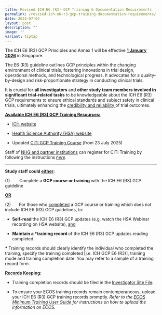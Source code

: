 ```yaml
---
title: Revised ICH E6 (R3) GCP Training & Documentation Requirements
permalink: /revised-ich-e6-r3-gcp-training-documentation-requirements/
date: 2025-07-04
layout: post
description: ""
image: ""
variant: tiptap
---
```

<p>The<strong> </strong>ICH E6 (R3) GCP Principles and Annex 1 will be effective <strong><u>1 January 2026</u></strong> in
Singapore.</p>
<p>The E6 (R3) guideline outlines GCP principles within the changing environment
of clinical trials, fostering innovations in trial design, operational
methods, and technological <a rel="noopener noreferrer nofollow" target="_blank">progress</a>.
It advocates for a quality-by-design and risk-proportionate strategy in
conducting clinical trials.</p>
<p>It is crucial for <strong>all investigators</strong> and <strong>other study team members involved in significant trial-related tasks</strong> to
be knowledgeable about the ICH E6 (R3) GCP requirements to ensure ethical
standards and subject safety in clinical trials, ultimately enhancing the <u>credibility and reliability </u>of
trial outcomes.</p>
<p><strong><u>Available ICH E6 (R3) GCP Training Resources:</u></strong>
</p>
<ul data-tight="true" class="tight">
<li>
<p><a href="https://www.ich.org/page/efficacy-guidelines#6-2" rel="noopener noreferrer nofollow" target="_blank">ICH website</a>
</p>
</li>
<li>
<p><a href="https://www.hsa.gov.sg/clinical-trials/good-clinical-practice" rel="noopener noreferrer nofollow" target="_blank">Health Science Authority (HSA) website</a>
</p>
</li>
<li>
<p>Updated <a href="https://about.citiprogram.org/series/good-clinical-practice-gcp/" rel="noopener noreferrer nofollow" target="_blank">CITI GCP Training Course</a> (from
23 July 2025)</p>
</li>
</ul>
<p>Staff of <u>NHG and partner institutions</u> can register for CITI Training
by following the instructions <em><a href="https://ethics.gri.nhg.com.sg/citi-trainingprogm/" rel="noopener noreferrer nofollow" target="_blank">here</a></em>.</p>
<hr>
<p></p>
<p><strong>Study staff could <u>either</u>:</strong>
</p>
<p>(1)&nbsp;&nbsp;&nbsp;&nbsp;&nbsp;&nbsp; &nbsp;Complete a <strong>GCP course or training</strong> with
the ICH E6 (R3) GCP guideline</p>
<p><strong><u>OR</u></strong>
</p>
<p>(2)&nbsp;&nbsp;&nbsp;&nbsp;&nbsp;&nbsp; For those who <u>completed</u> a
GCP course or training which does not include ICH E6 (R3) GCP guidelines,
to:</p>
<ul data-tight="true" class="tight">
<li>
<p><strong>Self-read </strong>the ICH E6 (R3) GCP updates (e.g. watch the
HSA Webinar recording on HSA website), <u>and</u>
</p>
</li>
<li>
<p><strong>Maintain a *training record </strong>of the<strong> </strong>ICH
E6 (R3) GCP updates reading completed.</p>
</li>
</ul>
<p><strong>* </strong>Training records should clearly identify the individual
who completed the training, specify the training completed [i.e. ICH GCP
E6 (R3)], training mode and training completion date. You may refer to
a sample of a training record form.</p>
<p></p>
<p><strong><u>Records Keeping:</u></strong>
</p>
<ul data-tight="true" class="tight">
<li>
<p>Training completion records should be filed in the <u>Investigator Site File</u>.</p>
</li>
<li>
<p>To ensure your ECOS training records remain contemporaneous, upload your
ICH E6 (R3) GCP training records promptly. <em>Refer to the <a href="https://ecossupport.gri.nhg.com.sg/userguides/" rel="noopener noreferrer nofollow" target="_blank">ECOS Minimum Training User Guide</a> for instructions on how to upload the information on ECOS.</em>
</p>
</li>
</ul>
<p></p>